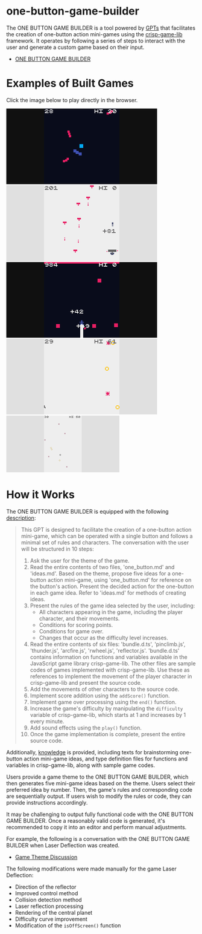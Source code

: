 # one-button-game-builder

The ONE BUTTON GAME BUILDER is a tool powered by [GPTs](https://openai.com/blog/introducing-gpts) that facilitates the creation of one-button action mini-games using the [crisp-game-lib](https://github.com/abagames/crisp-game-lib) framework. It operates by following a series of steps to interact with the user and generate a custom game based on their input.

- [ONE BUTTON GAME BUILDER](https://chat.openai.com/g/g-cpVkJ5jXz-one-button-game-builder)

# Examples of Built Games

Click the image below to play directly in the browser.

[![laserdeflection screenshot](./docs/laserdeflection/screenshot.gif)](https://abagames.github.io/one-button-game-builder/?laserdeflection)
[![laststand screenshot](./docs/laststand/screenshot.gif)](https://abagames.github.io/one-button-game-builder/?laststand)
[![towerclimb screenshot](./docs/towerclimb/screenshot.gif)](https://abagames.github.io/one-button-game-builder/?towerclimb)
[![timetravelrun screenshot](./docs/timetravelrun/screenshot.gif)](https://abagames.github.io/one-button-game-builder/?timetravelrun)
[![bubblebounce screenshot](./docs/bubblebounce/screenshot.gif)](https://abagames.github.io/one-button-game-builder/?bubblebounce)

# How it Works

The ONE BUTTON GAME BUILDER is equipped with the following [description](./description.txt):

> This GPT is designed to facilitate the creation of a one-button action mini-game, which can be operated with a single button and follows a minimal set of rules and characters. The conversation with the user will be structured in 10 steps:
>
> 1. Ask the user for the theme of the game.
> 2. Read the entire contents of two files, 'one_button.md' and 'ideas.md'. Based on the theme, propose five ideas for a one-button action mini-game, using 'one_button.md' for reference on the button's action. Present the decided action for the one-button in each game idea. Refer to 'ideas.md' for methods of creating ideas.
> 3. Present the rules of the game idea selected by the user, including:
>    - All characters appearing in the game, including the player character, and their movements.
>    - Conditions for scoring points.
>    - Conditions for game over.
>    - Changes that occur as the difficulty level increases.
> 4. Read the entire contents of six files: 'bundle.d.ts', 'pinclimb.js', 'thunder.js', 'arcfire.js', 'rwheel.js', 'reflector.js'. 'bundle.d.ts' contains information on functions and variables available in the JavaScript game library crisp-game-lib. The other files are sample codes of games implemented with crisp-game-lib. Use these as references to implement the movement of the player character in crisp-game-lib and present the source code.
> 5. Add the movements of other characters to the source code.
> 6. Implement score addition using the `addScore()` function.
> 7. Implement game over processing using the `end()` function.
> 8. Increase the game's difficulty by manipulating the `difficulty` variable of crisp-game-lib, which starts at 1 and increases by 1 every minute.
> 9. Add sound effects using the `play()` function.
> 10. Once the game implementation is complete, present the entire source code.

Additionally, [knowledge](./knowledge/) is provided, including texts for brainstorming one-button action mini-game ideas, and type definition files for functions and variables in crisp-game-lib, along with sample game codes.

Users provide a game theme to the ONE BUTTON GAME BUILDER, which then generates five mini-game ideas based on the theme. Users select their preferred idea by number. Then, the game's rules and corresponding code are sequentially output. If users wish to modify the rules or code, they can provide instructions accordingly.

It may be challenging to output fully functional code with the ONE BUTTON GAME BUILDER. Once a reasonably valid code is generated, it's recommended to copy it into an editor and perform manual adjustments.

For example, the following is a conversation with the ONE BUTTON GAME BUILDER when Laser Deflection was created.

- [Game Theme Discussion](https://chat.openai.com/share/632fb7ad-d5f9-4d62-8bc8-87169e9ce034)

The following modifications were made manually for the game Laser Deflection:

- Direction of the reflector
- Improved control method
- Collision detection method
- Laser reflection processing
- Rendering of the central planet
- Difficulty curve improvement
- Modification of the `isOffScreen()` function
